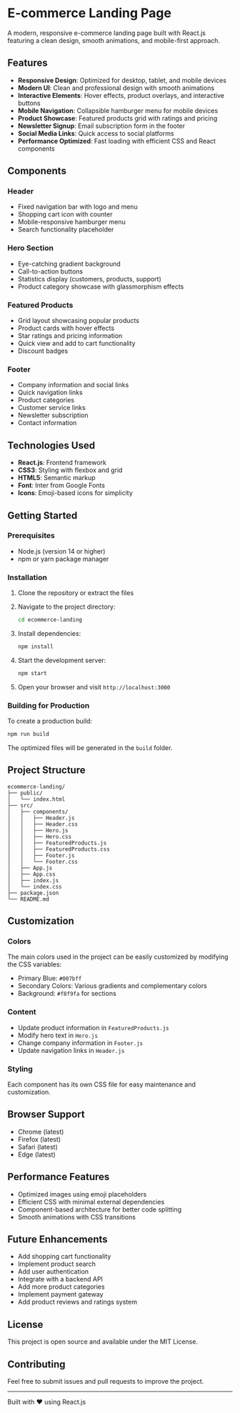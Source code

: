 # E-commerce Landing Page

A modern, responsive e-commerce landing page built with React.js featuring a clean design, smooth animations, and mobile-first approach.

## Features

- **Responsive Design**: Optimized for desktop, tablet, and mobile devices
- **Modern UI**: Clean and professional design with smooth animations
- **Interactive Elements**: Hover effects, product overlays, and interactive buttons
- **Mobile Navigation**: Collapsible hamburger menu for mobile devices
- **Product Showcase**: Featured products grid with ratings and pricing
- **Newsletter Signup**: Email subscription form in the footer
- **Social Media Links**: Quick access to social platforms
- **Performance Optimized**: Fast loading with efficient CSS and React components

## Components

### Header
- Fixed navigation bar with logo and menu
- Shopping cart icon with counter
- Mobile-responsive hamburger menu
- Search functionality placeholder

### Hero Section
- Eye-catching gradient background
- Call-to-action buttons
- Statistics display (customers, products, support)
- Product category showcase with glassmorphism effects

### Featured Products
- Grid layout showcasing popular products
- Product cards with hover effects
- Star ratings and pricing information
- Quick view and add to cart functionality
- Discount badges

### Footer
- Company information and social links
- Quick navigation links
- Product categories
- Customer service links
- Newsletter subscription
- Contact information

## Technologies Used

- **React.js**: Frontend framework
- **CSS3**: Styling with flexbox and grid
- **HTML5**: Semantic markup
- **Font**: Inter from Google Fonts
- **Icons**: Emoji-based icons for simplicity

## Getting Started

### Prerequisites
- Node.js (version 14 or higher)
- npm or yarn package manager

### Installation

1. Clone the repository or extract the files
2. Navigate to the project directory:
   ```bash
   cd ecommerce-landing
   ```

3. Install dependencies:
   ```bash
   npm install
   ```

4. Start the development server:
   ```bash
   npm start
   ```

5. Open your browser and visit `http://localhost:3000`

### Building for Production

To create a production build:

```bash
npm run build
```

The optimized files will be generated in the `build` folder.

## Project Structure

```
ecommerce-landing/
├── public/
│   └── index.html
├── src/
│   ├── components/
│   │   ├── Header.js
│   │   ├── Header.css
│   │   ├── Hero.js
│   │   ├── Hero.css
│   │   ├── FeaturedProducts.js
│   │   ├── FeaturedProducts.css
│   │   ├── Footer.js
│   │   └── Footer.css
│   ├── App.js
│   ├── App.css
│   ├── index.js
│   └── index.css
├── package.json
└── README.md
```

## Customization

### Colors
The main colors used in the project can be easily customized by modifying the CSS variables:
- Primary Blue: `#007bff`
- Secondary Colors: Various gradients and complementary colors
- Background: `#f8f9fa` for sections

### Content
- Update product information in `FeaturedProducts.js`
- Modify hero text in `Hero.js`
- Change company information in `Footer.js`
- Update navigation links in `Header.js`

### Styling
Each component has its own CSS file for easy maintenance and customization.

## Browser Support

- Chrome (latest)
- Firefox (latest)
- Safari (latest)
- Edge (latest)

## Performance Features

- Optimized images using emoji placeholders
- Efficient CSS with minimal external dependencies
- Component-based architecture for better code splitting
- Smooth animations with CSS transitions

## Future Enhancements

- Add shopping cart functionality
- Implement product search
- Add user authentication
- Integrate with a backend API
- Add more product categories
- Implement payment gateway
- Add product reviews and ratings system

## License

This project is open source and available under the MIT License.

## Contributing

Feel free to submit issues and pull requests to improve the project.

---

Built with ❤️ using React.js
